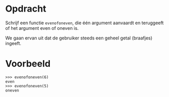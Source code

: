 # Opdracht

Schrijf een functie `evenofoneven`, die één argument aanvaardt en teruggeeft of het argument even of oneven is.

We gaan ervan uit dat de gebruiker steeds een geheel getal (braafjes) ingeeft.

# Voorbeeld

```console?lang=python&prompt=>>>
>>> evenofoneven(6)
even
>>> evenofoneven(5)
oneven
```
